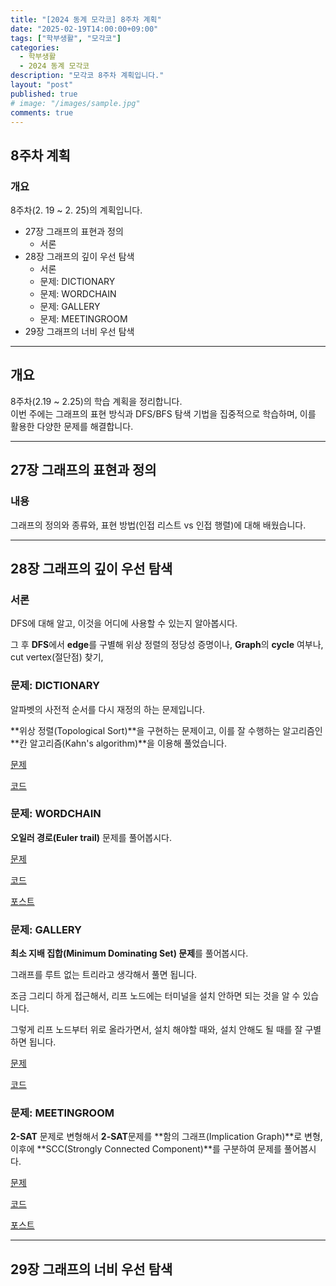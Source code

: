 ```yaml
---
title: "[2024 동계 모각코] 8주차 계획"
date: "2025-02-19T14:00:00+09:00"
tags: ["학부생활", "모각코"]
categories: 
  - 학부생활
  - 2024 동계 모각코
description: "모각코 8주차 계획입니다."
layout: "post"
published: true
# image: "/images/sample.jpg"
comments: true
---
```


## 8주차 계획
### 개요
8주차(2. 19 ~ 2. 25)의 계획입니다.
- 27장 그래프의 표현과 정의
  - 서론
- 28장 그래프의 깊이 우선 탐색
  - 서론
  - 문제: DICTIONARY
  - 문제: WORDCHAIN
  - 문제: GALLERY
  - 문제: MEETINGROOM
- 29장 그래프의 너비 우선 탐색

* * *

## 개요
8주차(2.19 ~ 2.25)의 학습 계획을 정리합니다.  
이번 주에는 그래프의 표현 방식과 DFS/BFS 탐색 기법을 집중적으로 학습하며, 이를 활용한 다양한 문제를 해결합니다.

* * *

## 27장 그래프의 표현과 정의
### 내용
그래프의 정의와 종류와, 표현 방법(인접 리스트 vs 인접 행렬)에 대해 배웠습니다.

* * *

## 28장 그래프의 깊이 우선 탐색
### 서론
DFS에 대해 알고, 이것을 어디에 사용할 수 있는지 알아봅시다.

그 후 **DFS**에서 **edge**를 구별해 위상 정렬의 정당성 증명이나, **Graph**의 **cycle** 여부나, cut vertex(절단점) 찾기, 

### 문제: DICTIONARY
알파벳의 사전적 순서를 다시 재정의 하는 문제입니다.

**위상 정렬(Topological Sort)**을 구현하는 문제이고, 이를 잘 수행하는 알고리즘인 **칸 알고리즘(Kahn's algorithm)**을 이용해 풀었습니다.

[문제](https://algospot.com/judge/problem/read/DICTIONARY)

[코드](https://github.com/sossos5989/algorithm/blob/main/algospot/dictionary.cc)

### 문제: WORDCHAIN
**오일러 경로(Euler trail)** 문제를 풀어봅시다.

[문제](https://algospot.com/judge/problem/read/WORDCHAIN)

[코드](https://github.com/sossos5989/algorithm/blob/main/algospot/wordchain.cc)

[포스트](https://sossos5989.github.io/posts/%EC%95%8C%EA%B3%A0%EB%A6%AC%EC%A6%98/%EC%A2%85%EB%A7%8C%EB%B6%81/23/)

### 문제: GALLERY
**최소 지배 집합(Minimum Dominating Set) 문제**를 풀어봅시다.

그래프를 루트 없는 트리라고 생각해서 풀면 됩니다.

조금 그리디 하게 접근해서, 리프 노드에는 터미널을 설치 안하면 되는 것을 알 수 있습니다.

그렇게 리프 노드부터 위로 올라가면서, 설치 해야할 때와, 설치 안해도 될 때를 잘 구별하면 됩니다.

[문제](https://algospot.com/judge/problem/read/GALLERY)

[코드](https://github.com/sossos5989/algorithm/blob/main/algospot/gallery.cc)

### 문제: MEETINGROOM
**2-SAT** 문제로 변형해서 **2-SAT**문제를 **함의 그래프(Implication Graph)**로 변형, 이후에 **SCC(Strongly Connected Component)**를 구분하여 문제를 풀어봅시다.

[문제](https://algospot.com/judge/problem/read/MEETINGROOM)

[코드](https://github.com/sossos5989/algorithm/blob/main/algospot/meetingroom.cc)

[포스트](https://sossos5989.github.io/posts/%EC%95%8C%EA%B3%A0%EB%A6%AC%EC%A6%98/%EC%A2%85%EB%A7%8C%EB%B6%81/24/)

* * *

## 29장 그래프의 너비 우선 탐색

